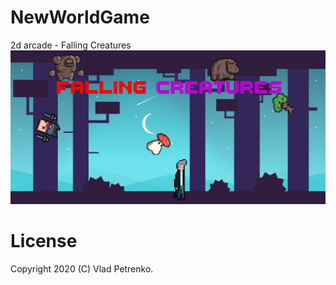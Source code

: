 # NewWorldGame
2d arcade - Falling Creatures  
![](ImageDescription.png)

# License
Copyright 2020 (C) Vlad Petrenko.
